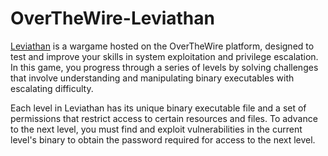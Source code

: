 # OverTheWire-Leviathan

[Leviathan](http://overthewire.org/wargames/leviathan/) is a wargame hosted on the OverTheWire platform, designed to test and improve your skills in system exploitation and privilege escalation. In this game, you progress through a series of levels by solving challenges that involve understanding and manipulating binary executables with escalating difficulty.

Each level in Leviathan has its unique binary executable file and a set of permissions that restrict access to certain resources and files. To advance to the next level, you must find and exploit vulnerabilities in the current level's binary to obtain the password required for access to the next level.